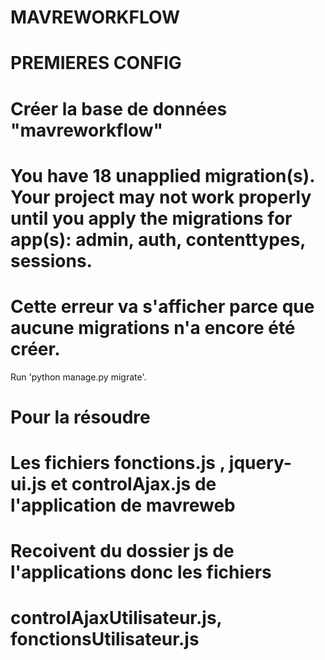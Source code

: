 # MAVREWORKFLOW
# PREMIERES CONFIG
# Créer la base de données "mavreworkflow"
# You have 18 unapplied migration(s). Your project may not work properly until you apply the migrations for app(s): admin, auth, contenttypes, sessions.

# Cette erreur va s'afficher parce que aucune migrations n'a encore été créer. 
Run 'python manage.py migrate'.

# Pour la résoudre 

# Les fichiers fonctions.js , jquery-ui.js et controlAjax.js de l'application de mavreweb 
# Recoivent du dossier js de l'applications donc les fichiers 
# controlAjaxUtilisateur.js, fonctionsUtilisateur.js
 